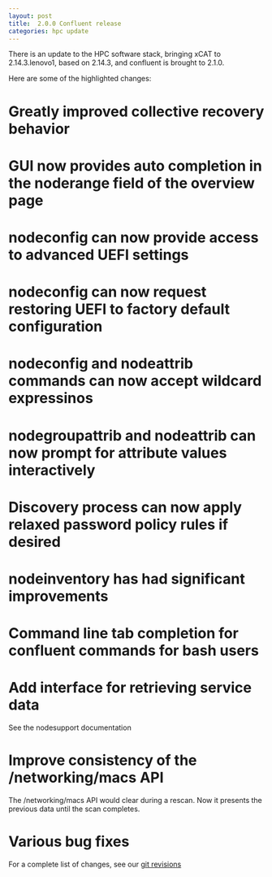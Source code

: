 ```yaml
---
layout: post
title:  2.0.0 Confluent release
categories: hpc update
---
```


There is an update to the HPC software stack, bringing xCAT to 2.14.3.lenovo1, based on 2.14.3,
and confluent is brought to 2.1.0.

Here are some of the highlighted changes:
# Greatly improved collective recovery behavior

# GUI now provides auto completion in the noderange field of the overview page

# nodeconfig can now provide access to advanced UEFI settings

# nodeconfig can now request restoring UEFI to factory default configuration

# nodeconfig and nodeattrib commands can now accept wildcard expressinos

# nodegroupattrib and nodeattrib can now prompt for attribute values interactively

# Discovery process can now apply relaxed password policy rules if desired

# nodeinventory has had significant improvements

# Command line tab completion for confluent commands for bash users

# Add interface for retrieving service data

See the nodesupport documentation

# Improve consistency of the /networking/macs API

The /networking/macs API would clear during a rescan.  Now it presents the previous
data until the scan completes.



# Various bug fixes

For a complete list of changes, see our [git revisions](https://github.com/xcat2/confluent/compare/2.0.0...2.1.0 "Changes from 2.0.0 to 2.1.0")

